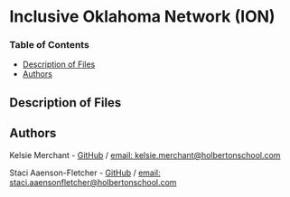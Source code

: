 # Inclusive Oklahoma Network (ION)

### Table of Contents
* [Description of Files](##description)
* [Authors](##authors)

## Description of Files

## Authors
Kelsie Merchant - [GitHub](https://github.com/kmerchan/) / [email: kelsie.merchant@holbertonschool.com](kelsie.merchant@holbertonschool.com)

Staci Aaenson-Fletcher - [GitHub](https://github.com/StaciAF) / [email: staci.aaensonfletcher@holbertonschool.com](staci.aaensonfletcher@holbertonschool.com)
